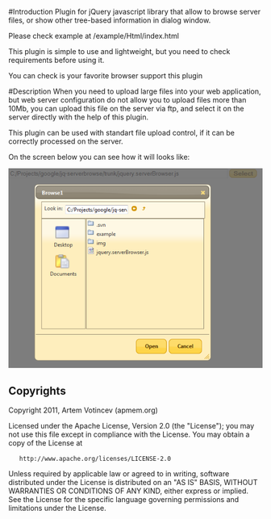 #Introduction
Plugin for jQuery javascript library that allow to browse server files, or show other tree-based information in dialog window.

Please check example at /example/Html/index.html

This plugin is simple to use and lightweight, but you need to check requirements before using it.

You can check is your favorite browser support this plugin

#Description
When you need to upload large files into your web application, but web server configuration do not allow you to upload files more than 10Mb, you can upload this file on the server via ftp, and select it on the server directly with the help of this plugin.

This plugin can be used with standart file upload control, if it can be correctly processed on the server.

On the screen below you can see how it will looks like:

![](https://github.com/ApmeM/jq-serverbrowse/raw/master/example/Images/Example.png)

## Copyrights

   Copyright 2011, Artem Votincev (apmem.org)
 
   Licensed under the Apache License, Version 2.0 (the "License");
   you may not use this file except in compliance with the License.
   You may obtain a copy of the License at

       http://www.apache.org/licenses/LICENSE-2.0

   Unless required by applicable law or agreed to in writing, software
   distributed under the License is distributed on an "AS IS" BASIS,
   WITHOUT WARRANTIES OR CONDITIONS OF ANY KIND, either express or implied.
   See the License for the specific language governing permissions and
   limitations under the License.
